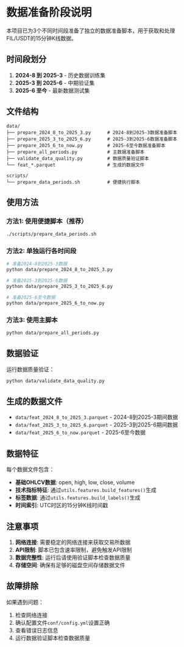 # 数据准备阶段说明

本项目已为3个不同时间段准备了独立的数据准备脚本，用于获取和处理FIL/USDT的15分钟K线数据。

## 时间段划分

1. **2024-8 到 2025-3** - 历史数据训练集
2. **2025-3 到 2025-6** - 中期验证集  
3. **2025-6 至今** - 最新数据测试集

## 文件结构

```
data/
├── prepare_2024_8_to_2025_3.py      # 2024-8到2025-3数据准备脚本
├── prepare_2025_3_to_2025_6.py      # 2025-3到2025-6数据准备脚本
├── prepare_2025_6_to_now.py         # 2025-6至今数据准备脚本
├── prepare_all_periods.py           # 主数据准备脚本
├── validate_data_quality.py         # 数据质量验证脚本
└── feat_*.parquet                   # 生成的数据文件

scripts/
└── prepare_data_periods.sh          # 便捷执行脚本
```

## 使用方法

### 方法1: 使用便捷脚本（推荐）
```bash
./scripts/prepare_data_periods.sh
```

### 方法2: 单独运行各时间段
```bash
# 准备2024-8到2025-3数据
python data/prepare_2024_8_to_2025_3.py

# 准备2025-3到2025-6数据  
python data/prepare_2025_3_to_2025_6.py

# 准备2025-6至今数据
python data/prepare_2025_6_to_now.py
```

### 方法3: 使用主脚本
```bash
python data/prepare_all_periods.py
```

## 数据验证

运行数据质量验证：
```bash
python data/validate_data_quality.py
```

## 生成的数据文件

- `data/feat_2024_8_to_2025_3.parquet` - 2024-8到2025-3期间数据
- `data/feat_2025_3_to_2025_6.parquet` - 2025-3到2025-6期间数据  
- `data/feat_2025_6_to_now.parquet` - 2025-6至今数据

## 数据特征

每个数据文件包含：
- **基础OHLCV数据**: open, high, low, close, volume
- **技术指标特征**: 通过`utils.features.build_features()`生成
- **标签数据**: 通过`utils.features.build_labels()`生成
- **时间索引**: UTC时区的15分钟K线时间戳

## 注意事项

1. **网络连接**: 需要稳定的网络连接来获取交易所数据
2. **API限制**: 脚本已包含速率限制，避免触发API限制
3. **数据完整性**: 运行后请使用验证脚本检查数据质量
4. **存储空间**: 确保有足够的磁盘空间存储数据文件

## 故障排除

如果遇到问题：
1. 检查网络连接
2. 确认配置文件`conf/config.yml`设置正确
3. 查看错误日志信息
4. 运行数据验证脚本检查数据质量
